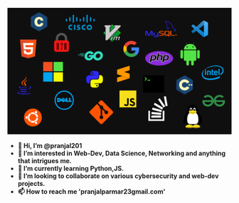 <img src = 'tech.png'></img>
<b>
- 👋 Hi, I’m @pranjal201
- 👀 I’m interested in Web-Dev, Data Science, Networking and anything that intrigues me.
- 🌱 I’m currently learning Python,JS.
- 💞️ I’m looking to collaborate on various cybersecurity and web-dev projects.
- 📫 How to reach me 'pranjalparmar23gmail.com'
</b>
<!---
pranjal201/pranjal201 is a ✨ special ✨ repository because its `README.md` (this file) appears on your GitHub profile.
You can click the Preview link to take a look at your changes.
--->

